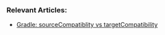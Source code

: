 ### Relevant Articles:

- [Gradle: sourceCompatiblity vs targetCompatibility](https://www.baeldung.com/gradle-sourcecompatiblity-vs-targetcompatibility)
